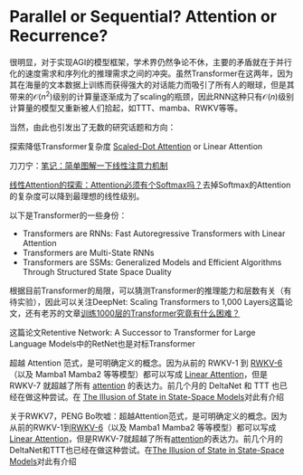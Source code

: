 # Parallel or Sequential? Attention or Recurrence?

很明显，对于实现AGI的模型框架，学术界仍然争论不休，主要的矛盾就在于并行化的速度需求和序列化的推理需求之间的冲突。虽然Transformer在这两年，因为其在海量的文本数据上训练而获得强大的对话能力而吸引了所有人的眼球，但是其带来的$\mathcal{O}(n^2)$级别的计算量逐渐成为了scaling的瓶颈，因此RNN这种只有$\mathcal{O}(n)$级别计算量的模型又重新被人们拾起，如TTT、mamba、RWKV等等。

当然，由此也引发出了无数的研究话题和方向：

探索降低Transformer复杂度
[Scaled-Dot Attention](https://papers.cool/arxiv/1706.03762) or Linear Attention

刀刀宁：[笔记：简单图解一下线性注意力机制](https://zhuanlan.zhihu.com/p/718156896)

[线性Attention的探索：Attention必须有个Softmax吗？](https://spaces.ac.cn/archives/7546)去掉Softmax的Attention的复杂度可以降到最理想的线性级别。

以下是Transformer的一些身份：
- Transformers are RNNs: Fast Autoregressive Transformers with Linear Attention
- Transformers are Multi-State RNNs
- Transformers are SSMs: Generalized Models and Efficient Algorithms Through Structured State Space Duality


根据目前Transformer的局限，可以猜测Transformer的推理能力和层数有关（有待实验），因此可以关注DeepNet: Scaling Transformers to 1,000 Layers这篇论文，还有老苏的文章[训练1000层的Transformer究竟有什么困难？](https://kexue.fm/archives/8978)

这篇论文Retentive Network: A Successor to Transformer for Large Language Models中的RetNet也是对标Transformer


超越 Attention 范式，是可明确定义的概念。因为从前的 RWKV-1 到 [RWKV-6](https://zhida.zhihu.com/search?content_id=693668943&content_type=Answer&match_order=1&q=RWKV-6&zhida_source=entity)（以及 Mamba1 Mamba2 等等模型）都可以写成 [Linear Attention](https://zhida.zhihu.com/search?content_id=693668943&content_type=Answer&match_order=1&q=Linear+Attention&zhida_source=entity)，但是 RWKV-7 就超越了所有 [attention](https://zhida.zhihu.com/search?content_id=693668943&content_type=Answer&match_order=1&q=attention&zhida_source=entity) 的表达力。前几个月的 DeltaNet 和 TTT 也已经在做这种尝试。在 [The Illusion of State in State-Space Models](https://link.zhihu.com/?target=https%3A//arxiv.org/abs/2404.08819)对此有介绍


关于RWKV7，PENG Bo吹嘘：超越Attention范式，是可明确定义的概念。因为从前的RWKV-1到[RWKV-6](https://zhida.zhihu.com/search?content_id=693668943&content_type=Answer&match_order=1&q=RWKV-6&zhida_source=entity)（以及 Mamba1 Mamba2 等等模型）都可以写成[Linear Attention](https://zhida.zhihu.com/search?content_id=693668943&content_type=Answer&match_order=1&q=Linear+Attention&zhida_source=entity)，但是RWKV-7就超越了所有[attention](https://zhida.zhihu.com/search?content_id=693668943&content_type=Answer&match_order=1&q=attention&zhida_source=entity)的表达力。前几个月的DeltaNet和TTT也已经在做这种尝试。在[The Illusion of State in State-Space Models](https://papers.cool/arxiv/2404.08819)对此有介绍
